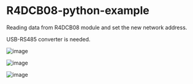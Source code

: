 # R4DCB08-python-example
Reading data from R4DCB08 module and set the new network address.

USB-RS485 converter is needed.

![image](https://user-images.githubusercontent.com/54446451/195808995-07be0691-3729-46ff-b568-038213bb775e.png)

![image](https://user-images.githubusercontent.com/54446451/195808462-0914583a-d507-46b2-b644-af27ccc90112.png)

![image](https://user-images.githubusercontent.com/54446451/195808361-2b5311f9-5a24-4ef6-9f67-700a72a4c5a7.png)
